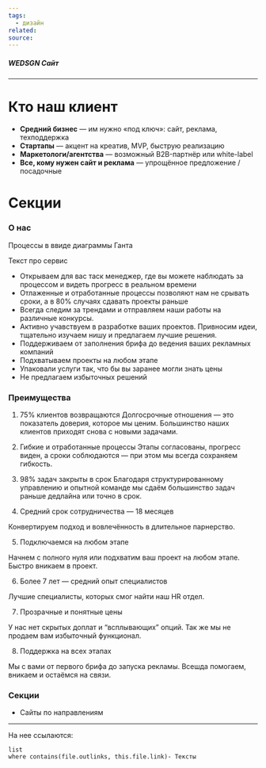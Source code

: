 ```yaml
---
tags:
  - дизайн
related: 
source:
---
```

##### WEDSGN Сайт
---


# Кто наш клиент
- **Средний бизнес** — им нужно «под ключ»: сайт, реклама, техподдержка
- **Стартапы** — акцент на креатив, MVP, быструю реализацию    
- **Маркетологи/агентства** — возможный B2B-партнёр или white-label    
- **Все, кому нужен сайт и реклама** — упрощённое предложение / посадочные

# Секции
### О нас
Процессы в ввиде диаграммы Ганта

Текст про сервис
- Открываем для вас таск менеджер, где вы можете наблюдать за процессом и видеть прогресс в реальном времени
- Отлаженные и отработанные процессы позволяют нам не срывать сроки, а в 80% случаях сдавать проекты раньше
- Всегда следим за трендами и отправляем наши работы на различные конкурсы.
- Активно учавствуем в разработке ваших проектов. Привносим идеи, тщательно изучаем нишу и предлагаем лучшие решения.
- Поддерживаем от заполнения брифа до ведения ваших рекламных компаний
- Подхватываем проекты на любом этапе
- Упаковали услуги так, что бы вы заранее могли знать цены
- Не предлагаем избыточных решений


### Преимущества

1. 75% клиентов возвращаются
Долгосрочные отношения — это показатель доверия, которое мы ценим. Большинство наших клиентов приходят снова с новыми задачами.

2. Гибкие и отработанные процессы
Этапы согласованы, прогресс виден, а сроки соблюдаются — при этом мы всегда сохраняем гибкость.

3. 98% задач закрыты в срок
Благодаря структурированному управлению и опытной команде мы сдаём большинство задач раньше дедлайна или точно в срок.

4. Средний срок сотрудничества — 18 месяцев

Конвертируем подход и вовлечённость в длительное парнерство.

5. Подключаемся на любом этапе

Начнем с полного нуля или подхватим ваш проект на любом этапе. Быстро вникаем в проект.

6. Более 7 лет — средний опыт специалистов

Лучшие специалисты, которых смог найти наш HR отдел.

7. Прозрачные и понятные цены

У нас нет скрытых доплат и “всплывающих” опций. Так же мы не продаем вам избыточный функционал.

8. Поддержка на всех этапах

Мы с вами от первого брифа до запуска рекламы. Всешда помогаем, вникаем и остаёмся на связи.


### Секции
- Сайты по направлениям


---
На нее ссылаются:
```dataview
list
where contains(file.outlinks, this.file.link)- Тексты
